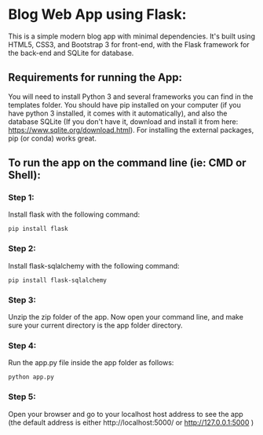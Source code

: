 # Blog Web App using Flask:
This is a simple modern blog app with minimal dependencies. It's built using HTML5, CSS3, and Bootstrap 3 for front-end, with the Flask framework for the back-end and SQLite for database.

## Requirements for running the App:
You will need to install Python 3 and several frameworks you can find in the templates folder.
You should have pip installed on your computer (if you have python 3 installed, it comes with it automatically),
and also the database SQLite (If you don't have it, download and install it from here: https://www.sqlite.org/download.html).
For installing the external packages, pip (or conda) works great.

## To run the app on the command line (ie: CMD or Shell):
### Step 1:
Install flask with the following command:
```
pip install flask
```

### Step 2:
Install flask-sqlalchemy with the following command:
```
pip install flask-sqlalchemy
```

### Step 3:
Unzip the zip folder of the app.
Now open your command line, and make sure your current directory is the app folder directory.

### Step 4:
Run the app.py file inside the app folder as follows:
```
python app.py
```

### Step 5:
Open your browser and go to your localhost host address to see the app (the default address is either http://localhost:5000/ or http://127.0.0.1:5000 )

